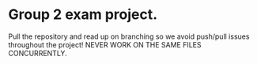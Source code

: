 # Group 2 exam project.
Pull the repository and read up on branching so we avoid push/pull issues throughout the project! NEVER WORK ON THE SAME FILES CONCURRENTLY.
